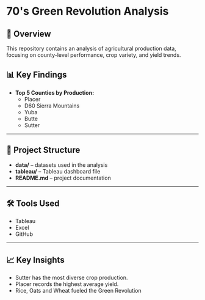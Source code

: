 # 70's Green Revolution Analysis

## 📌 Overview
This repository contains an analysis of agricultural production data, focusing on county-level performance, crop variety, and yield trends.

## 📊 Key Findings
- **Top 5 Counties by Production:**
  - Placer
  - D60 Sierra Mountains
  - Yuba
  - Butte
  - Sutter
 
---

## 📂 Project Structure
- **data/** – datasets used in the analysis
- **tableau/** – Tableau dashboard file
- **README.md** – project documentation

---

## 🛠 Tools Used
- Tableau
- Excel
- GitHub

---
## 📈 Key Insights
  - Sutter has the most diverse crop production.
  - Placer records the highest average yield.
  - Rice, Oats and Wheat fueled the Green Revolution

